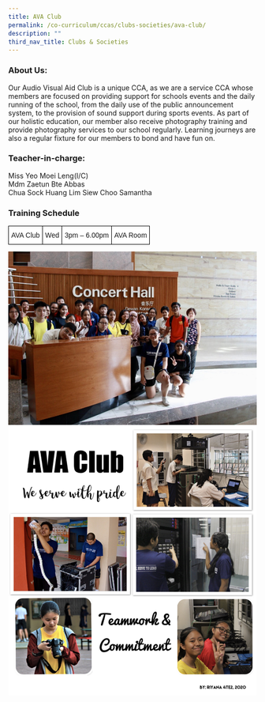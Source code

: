 ```yaml
---
title: AVA Club
permalink: /co-curriculum/ccas/clubs-societies/ava-club/
description: ""
third_nav_title: Clubs & Societies
---
```

### About Us:

Our Audio Visual Aid Club is a unique CCA, as we are a service CCA whose members are focused on providing support for schools events and the daily running of the school, from the daily use of the public announcement system, to the provision of sound support during sports events. As part of our holistic education, our member also receive photography training and provide photography services to our school regularly. Learning journeys are also a regular fixture for our members to bond and have fun on.

### Teacher-in-charge:

Miss Yeo Moei Leng(I/C)  
Mdm Zaetun Bte Abbas  
Chua Sock Huang
Lim Siew Choo Samantha

### Training Schedule

<style type="text/css">
.tg  {border-collapse:collapse;border-spacing:0;}
.tg td{border-color:black;border-style:solid;border-width:1px;font-family:Arial, sans-serif;font-size:14px;
  overflow:hidden;padding:10px 5px;word-break:normal;}
.tg th{border-color:black;border-style:solid;border-width:1px;font-family:Arial, sans-serif;font-size:14px;
  font-weight:normal;overflow:hidden;padding:10px 5px;word-break:normal;}
.tg .tg-zr06{background-color:#FFF;text-align:left;vertical-align:middle}
</style>
<table class="tg">
<thead>
  <tr>
    <td class="tg-zr06">AVA Club</td>
    <td class="tg-zr06">Wed</td>
    <td class="tg-zr06">3pm – 6.00pm</td>
    <td class="tg-zr06">AVA Room</td>
  </tr>
</thead>
</table>

![](/images/AVA-Club-2.jpeg)
![](/images/AVA-Club-4.jpeg)